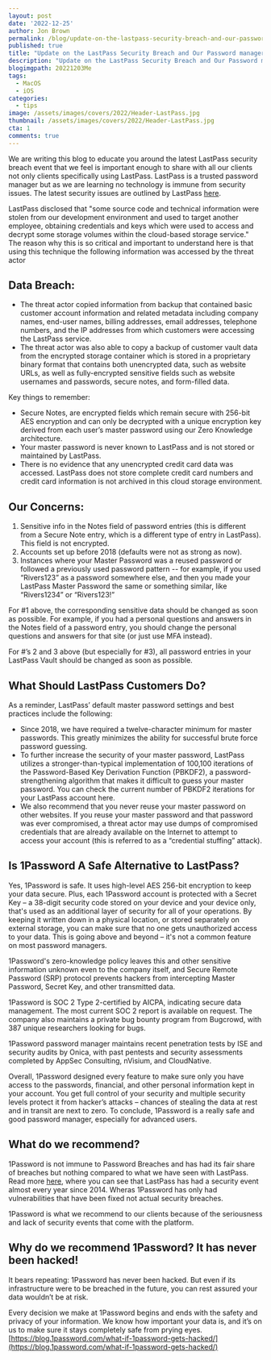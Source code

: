 ```yaml
---
layout: post
date: '2022-12-25'
author: Jon Brown
permalink: /blog/update-on-the-lastpass-security-breach-and-our-password-manager-recommendation/
published: true
title: "Update on the LastPass Security Breach and Our Password manager Recommendation"
description: "Update on the LastPass Security Breach and Our Password manager Recommendation"
blogimgpath: 20221203Me
tags:
  - MacOS
  - iOS
categories:
  - tips
image: /assets/images/covers/2022/Header-LastPass.jpg
thumbnail: /assets/images/covers/2022/Header-LastPass.jpg
cta: 1
comments: true
---
```

We are writing this blog to educate you around the latest LastPass security breach event that we feel is important enough to share with all our clients not only clients specifically using LastPass. LastPass is a trusted password manager but as we are learning no technology is immune from security issues. The latest security issues are outlined by LastPass [here](https://blog.lastpass.com/2022/12/notice-of-recent-security-incident/).

LastPass disclosed that "some source code and technical information were stolen from our development environment and used to target another employee, obtaining credentials and keys which were used to access and decrypt some storage volumes within the cloud-based storage service." The reason why this is so critical and important to understand here is that using this technique the following information was accessed by the threat actor

## Data Breach:

- The threat actor copied information from backup that contained basic customer account information and related metadata including company names, end-user names, billing addresses, email addresses, telephone numbers, and the IP addresses from which customers were accessing the LastPass service.
- The threat actor was also able to copy a backup of customer vault data from the encrypted storage container which is stored in a proprietary binary format that contains both unencrypted data, such as website URLs, as well as fully-encrypted sensitive fields such as website usernames and passwords, secure notes, and form-filled data.

Key things to remember:

- Secure Notes, are encrypted fields which remain secure with 256-bit AES encryption and can only be decrypted with a unique encryption key derived from each user’s master password using our Zero Knowledge architecture.
- Your master password is never known to LastPass and is not stored or maintained by LastPass.
- There is no evidence that any unencrypted credit card data was accessed. LastPass does not store complete credit card numbers and credit card information is not archived in this cloud storage environment.

## Our Concerns:

1. Sensitive info in the Notes field of password entries (this is different from a Secure Note entry, which is a different type of entry in LastPass). This field is not encrypted.
2. Accounts set up before 2018 (defaults were not as strong as now).
3. Instances where your Master Password was a reused password or followed a previously used password pattern -- for example, if you used “Rivers123” as a password somewhere else, and then you made your LastPass Master Password the same or something similar, like “Rivers1234” or “Rivers123!”

For #1 above, the corresponding sensitive data should be changed as soon as possible. For example, if you had a personal questions and answers in the Notes field of a password entry, you should change the personal questions and answers for that site (or just use MFA instead).

For #’s 2 and 3 above (but especially for #3), all password entries in your LastPass Vault should be changed as soon as possible.

## What Should LastPass Customers Do?
As a reminder, LastPass’ default master password settings and best practices include the following:

- Since 2018, we have required a twelve-character minimum for master passwords. This greatly minimizes the ability for successful brute force password guessing.
- To further increase the security of your master password, LastPass utilizes a stronger-than-typical implementation of 100,100 iterations of the Password-Based Key Derivation Function (PBKDF2), a password-strengthening algorithm that makes it difficult to guess your master password. You can check the current number of PBKDF2 iterations for your LastPass account here.
- We also recommend that you never reuse your master password on other websites. If you reuse your master password and that password was ever compromised, a threat actor may use dumps of compromised credentials that are already available on the Internet to attempt to access your account (this is referred to as a “credential stuffing” attack).

## Is 1Password A Safe Alternative to LastPass?

Yes, 1Password is safe. It uses high-level AES 256-bit encryption to keep your data secure. Plus, each 1Password account is protected with a Secret Key – a 38-digit security code stored on your device and your device only, that's used as an additional layer of security for all of your operations. By keeping it written down in a physical location, or stored separately on external storage, you can make sure that no one gets unauthorized access to your data. This is going above and beyond – it's not a common feature on most password managers.

1Password's zero-knowledge policy leaves this and other sensitive information unknown even to the company itself, and Secure Remote Password (SRP) protocol prevents hackers from intercepting Master Password, Secret Key, and other transmitted data.

1Password is SOC 2 Type 2-certified by AICPA, indicating secure data management. The most current SOC 2 report is available on request. The company also maintains a private bug bounty program from Bugcrowd, with 387 unique researchers looking for bugs.

1Password password manager maintains recent penetration tests by ISE and security audits by Onica, with past pentests and security assessments completed by AppSec Consulting, nVisium, and CloudNative.

Overall, 1Password designed every feature to make sure only you have access to the passwords, financial, and other personal information kept in your account. You get full control of your security and multiple security levels protect it from hacker’s attacks – chances of stealing the data at rest and in transit are next to zero. To conclude, 1Password is a really safe and good password manager, especially for advanced users.

## What do we recommend?

1Password is not immune to Password Breaches and has had its fair share of breaches but nothing compared to what we have seen with LastPass. Read more [here](https://password-managers.bestreviews.net/faq/which-password-managers-have-been-hacked/), where you can see that LastPass has had a security event almost every year since 2014. Wheras 1Password has only had vulnerabilities that have been fixed not actual security breaches. 

1Password is what we recommend to our clients because of the seriousness and lack of security events that come with the platform. 

## Why do we recommend 1Password? It has never been hacked!

It bears repeating: 1Password has never been hacked. But even if its infrastructure were to be breached in the future, you can rest assured your data wouldn’t be at risk.

Every decision we make at 1Password begins and ends with the safety and privacy of your information. We know how important your data is, and it’s on us to make sure it stays completely safe from prying eyes. [https://blog.1password.com/what-if-1password-gets-hacked/](https://blog.1password.com/what-if-1password-gets-hacked/)